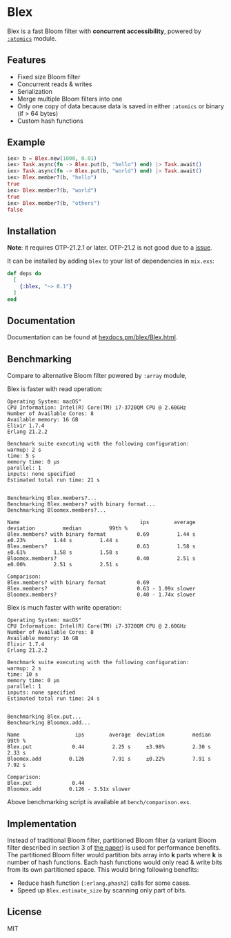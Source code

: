 # Blex

Blex is a fast Bloom filter with **concurrent accessibility**, powered by [`:atomics`](http://erlang.org/doc/man/atomics.html) module.

## Features

* Fixed size Bloom filter
* Concurrent reads & writes
* Serialization
* Merge multiple Bloom filters into one
* Only one copy of data because data is saved in either `:atomics` or binary (if > 64 bytes)
* Custom hash functions

## Example

```elixir
iex> b = Blex.new(1000, 0.01)
iex> Task.async(fn -> Blex.put(b, "hello") end) |> Task.await()
iex> Task.async(fn -> Blex.put(b, "world") end) |> Task.await()
iex> Blex.member?(b, "hello")
true
iex> Blex.member?(b, "world")
true
iex> Blex.member?(b, "others")
false
```

## Installation

**Note**: it requires OTP-21.2.1 or later. OTP-21.2 is not good due to a [issue](https://github.com/erlang/otp/pull/2061).

It can be installed by adding `blex` to your list of dependencies in `mix.exs`:

```elixir
def deps do
  [
    {:blex, "~> 0.1"}
  ]
end
```

## Documentation

Documentation can be found at [hexdocs.pm/blex/Blex.html](https://hexdocs.pm/blex/Blex.html).

## Benchmarking

Compare to alternative Bloom filter powered by `:array` module,

Blex is faster with read operation:

```
Operating System: macOS"
CPU Information: Intel(R) Core(TM) i7-3720QM CPU @ 2.60GHz
Number of Available Cores: 8
Available memory: 16 GB
Elixir 1.7.4
Erlang 21.2.2

Benchmark suite executing with the following configuration:
warmup: 2 s
time: 5 s
memory time: 0 μs
parallel: 1
inputs: none specified
Estimated total run time: 21 s


Benchmarking Blex.members?...
Benchmarking Blex.members? with binary format...
Benchmarking Bloomex.members?...

Name                                       ips        average  deviation         median         99th %
Blex.members? with binary format          0.69         1.44 s     ±0.23%         1.44 s         1.44 s
Blex.members?                             0.63         1.58 s     ±0.61%         1.58 s         1.58 s
Bloomex.members?                          0.40         2.51 s     ±0.00%         2.51 s         2.51 s

Comparison:
Blex.members? with binary format          0.69
Blex.members?                             0.63 - 1.09x slower
Bloomex.members?                          0.40 - 1.74x slower
```

Blex is much faster with write operation:

```
Operating System: macOS"
CPU Information: Intel(R) Core(TM) i7-3720QM CPU @ 2.60GHz
Number of Available Cores: 8
Available memory: 16 GB
Elixir 1.7.4
Erlang 21.2.2

Benchmark suite executing with the following configuration:
warmup: 2 s
time: 10 s
memory time: 0 μs
parallel: 1
inputs: none specified
Estimated total run time: 24 s


Benchmarking Blex.put...
Benchmarking Bloomex.add...

Name                  ips        average  deviation         median         99th %
Blex.put             0.44         2.25 s     ±3.98%         2.30 s         2.33 s
Bloomex.add         0.126         7.91 s     ±0.22%         7.91 s         7.92 s

Comparison:
Blex.put             0.44
Bloomex.add         0.126 - 3.51x slower
```

Above benchmarking script is available at `bench/comparison.exs`.

## Implementation

Instead of traditional Bloom filter, partitioned Bloom filter (a variant Bloom filter described in section 3 of
[the paper](http://gsd.di.uminho.pt/members/cbm/ps/dbloom.pdf)) is used for performance benefits. The partitioned
Bloom filter would partition bits array into **k** parts where **k** is number of hash functions. Each hash functions
would only read & write bits from its own partitioned space. This would bring following benefits:

  * Reduce hash function (`:erlang.phash2`) calls for some cases.
  * Speed up `Blex.estimate_size` by scanning only part of bits.

## License

MIT
